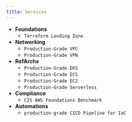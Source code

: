 ```yaml
---
title: Services
---
```


<!-- ![team](../../../static/img/undraw/undraw_server_down_s4lk.svg) -->

- **Foundations**
  - `Terraform Landing Zone`
- **Networking**
  - `Production-Grade VPC`
  - `Production-Grade VPN`
- **RefArchs**
  - `Production-Grade EKS`
  - `Production-Grade ECS`
  - `Production-Grade EC2`
  - `Production-Grade Serverless`
- **Compliance**
  - `CIS AWS Foundations Benchmark`
- **Automations**
  - `production-grade CICD Pipeline for IaC`
